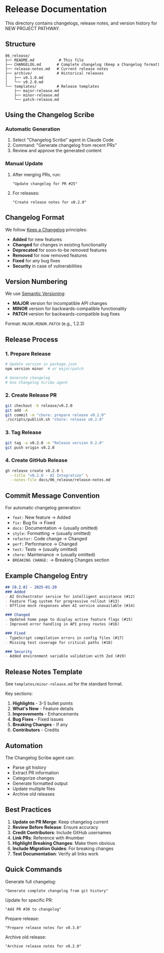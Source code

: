 # Release Documentation

This directory contains changelogs, release notes, and version history for NEW PROJECT PATHWAY.

## Structure

```
06_release/
├── README.md           # This file
├── CHANGELOG.md       # Complete changelog (Keep a Changelog format)
├── release-notes.md   # Current release notes
├── archive/           # Historical releases
│   ├── v0.1.0.md
│   └── v0.2.0.md
└── templates/         # Release templates
    ├── major-release.md
    ├── minor-release.md
    └── patch-release.md
```

## Using the Changelog Scribe

### Automatic Generation
1. Select "Changelog Scribe" agent in Claude Code
2. Command: "Generate changelog from recent PRs"
3. Review and approve the generated content

### Manual Update
1. After merging PRs, run:
   ```
   "Update changelog for PR #25"
   ```
2. For releases:
   ```
   "Create release notes for v0.2.0"
   ```

## Changelog Format

We follow [Keep a Changelog](https://keepachangelog.com/en/1.0.0/) principles:

- **Added** for new features
- **Changed** for changes in existing functionality
- **Deprecated** for soon-to-be removed features
- **Removed** for now removed features
- **Fixed** for any bug fixes
- **Security** in case of vulnerabilities

## Version Numbering

We use [Semantic Versioning](https://semver.org/):

- **MAJOR** version for incompatible API changes
- **MINOR** version for backwards-compatible functionality
- **PATCH** version for backwards-compatible bug fixes

Format: `MAJOR.MINOR.PATCH` (e.g., 1.2.3)

## Release Process

### 1. Prepare Release
```bash
# Update version in package.json
npm version minor  # or major/patch

# Generate changelog
# Use Changelog Scribe agent
```

### 2. Create Release PR
```bash
git checkout -b release/v0.2.0
git add -A
git commit -m "chore: prepare release v0.2.0"
./scripts/publish.sh "chore: release v0.2.0"
```

### 3. Tag Release
```bash
git tag -a v0.2.0 -m "Release version 0.2.0"
git push origin v0.2.0
```

### 4. Create GitHub Release
```bash
gh release create v0.2.0 \
  --title "v0.2.0 - AI Integration" \
  --notes-file docs/06_release/release-notes.md
```

## Commit Message Convention

For automatic changelog generation:

- `feat:` New feature → Added
- `fix:` Bug fix → Fixed
- `docs:` Documentation → (usually omitted)
- `style:` Formatting → (usually omitted)
- `refactor:` Code change → Changed
- `perf:` Performance → Changed
- `test:` Tests → (usually omitted)
- `chore:` Maintenance → (usually omitted)
- `BREAKING CHANGE:` → Breaking Changes section

## Example Changelog Entry

```markdown
## [0.2.0] - 2025-01-20
### Added
- AI Orchestrator service for intelligent assistance (#12)
- Feature flag system for progressive rollout (#13)
- Offline mock responses when AI service unavailable (#14)

### Changed
- Updated home page to display active feature flags (#15)
- Improved error handling in API proxy routes (#16)

### Fixed
- TypeScript compilation errors in config files (#17)
- Missing test coverage for critical paths (#18)

### Security
- Added environment variable validation with Zod (#19)
```

## Release Notes Template

See `templates/minor-release.md` for the standard format.

Key sections:
1. **Highlights** - 3-5 bullet points
2. **What's New** - Feature details
3. **Improvements** - Enhancements
4. **Bug Fixes** - Fixed issues
5. **Breaking Changes** - If any
6. **Contributors** - Credits

## Automation

The Changelog Scribe agent can:
- Parse git history
- Extract PR information
- Categorize changes
- Generate formatted output
- Update multiple files
- Archive old releases

## Best Practices

1. **Update on PR Merge**: Keep changelog current
2. **Review Before Release**: Ensure accuracy
3. **Credit Contributors**: Include GitHub usernames
4. **Link PRs**: Reference with #number
5. **Highlight Breaking Changes**: Make them obvious
6. **Include Migration Guides**: For breaking changes
7. **Test Documentation**: Verify all links work

## Quick Commands

Generate full changelog:
```
"Generate complete changelog from git history"
```

Update for specific PR:
```
"Add PR #30 to changelog"
```

Prepare release:
```
"Prepare release notes for v0.3.0"
```

Archive old release:
```
"Archive release notes for v0.2.0"
```